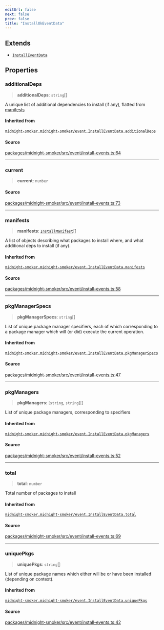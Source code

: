 ```yaml
---
editUrl: false
next: false
prev: false
title: "InstallOkEventData"
---
```


## Extends

- [`InstallEventData`](/api/midnight-smoker/midnight-smoker/event/interfaces/installeventdata/)

## Properties

### additionalDeps

> **additionalDeps**: `string`[]

A unique list of additional dependencies to install (if any), flatted from
[manifests](/api/midnight-smoker/midnight-smoker/event/interfaces/installokeventdata/#manifests)

#### Inherited from

[`midnight-smoker.midnight-smoker/event.InstallEventData.additionalDeps`](/api/midnight-smoker/midnight-smoker/event/interfaces/installeventdata/#additionaldeps)

#### Source

[packages/midnight-smoker/src/event/install-events.ts:64](https://github.com/boneskull/midnight-smoker/blob/417858b/packages/midnight-smoker/src/event/install-events.ts#L64)

***

### current

> **current**: `number`

#### Source

[packages/midnight-smoker/src/event/install-events.ts:73](https://github.com/boneskull/midnight-smoker/blob/417858b/packages/midnight-smoker/src/event/install-events.ts#L73)

***

### manifests

> **manifests**: [`InstallManifest`](/api/midnight-smoker/midnight-smoker/pkg-manager/interfaces/installmanifest/)[]

A list of objects describing what packages to install where, and what
additional deps to install (if any).

#### Inherited from

[`midnight-smoker.midnight-smoker/event.InstallEventData.manifests`](/api/midnight-smoker/midnight-smoker/event/interfaces/installeventdata/#manifests)

#### Source

[packages/midnight-smoker/src/event/install-events.ts:58](https://github.com/boneskull/midnight-smoker/blob/417858b/packages/midnight-smoker/src/event/install-events.ts#L58)

***

### pkgManagerSpecs

> **pkgManagerSpecs**: `string`[]

List of unique package manager specifiers, each of which corresponding to a
package manager which will (or did) execute the current operation.

#### Inherited from

[`midnight-smoker.midnight-smoker/event.InstallEventData.pkgManagerSpecs`](/api/midnight-smoker/midnight-smoker/event/interfaces/installeventdata/#pkgmanagerspecs)

#### Source

[packages/midnight-smoker/src/event/install-events.ts:47](https://github.com/boneskull/midnight-smoker/blob/417858b/packages/midnight-smoker/src/event/install-events.ts#L47)

***

### pkgManagers

> **pkgManagers**: [`string`, `string`][]

List of unique package managers, corresponding to specifiers

#### Inherited from

[`midnight-smoker.midnight-smoker/event.InstallEventData.pkgManagers`](/api/midnight-smoker/midnight-smoker/event/interfaces/installeventdata/#pkgmanagers)

#### Source

[packages/midnight-smoker/src/event/install-events.ts:52](https://github.com/boneskull/midnight-smoker/blob/417858b/packages/midnight-smoker/src/event/install-events.ts#L52)

***

### total

> **total**: `number`

Total number of packages to install

#### Inherited from

[`midnight-smoker.midnight-smoker/event.InstallEventData.total`](/api/midnight-smoker/midnight-smoker/event/interfaces/installeventdata/#total)

#### Source

[packages/midnight-smoker/src/event/install-events.ts:69](https://github.com/boneskull/midnight-smoker/blob/417858b/packages/midnight-smoker/src/event/install-events.ts#L69)

***

### uniquePkgs

> **uniquePkgs**: `string`[]

List of unique package names which either will be or have been installed
(depending on context).

#### Inherited from

[`midnight-smoker.midnight-smoker/event.InstallEventData.uniquePkgs`](/api/midnight-smoker/midnight-smoker/event/interfaces/installeventdata/#uniquepkgs)

#### Source

[packages/midnight-smoker/src/event/install-events.ts:42](https://github.com/boneskull/midnight-smoker/blob/417858b/packages/midnight-smoker/src/event/install-events.ts#L42)
